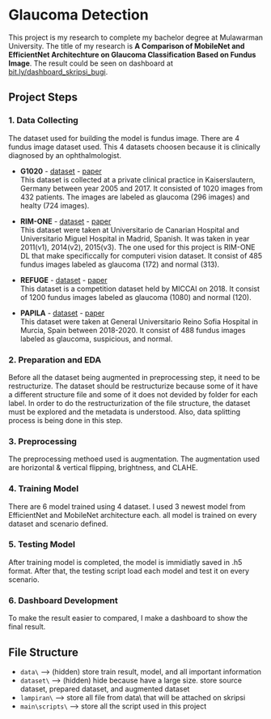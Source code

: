 # Glaucoma Detection
This project is my research to complete my bachelor degree at Mulawarman University. The title of my research is **A Comparison of MobileNet and EfficientNet Architechture on Glaucoma Classification Based on Fundus Image**. The result  could be seen on dashboard at <a href="https://bit.ly/dashboard_skripsi_bugi">bit.ly/dashboard_skripsi_bugi</a>.

## Project Steps
### 1. Data Collecting
The dataset used for building the model is fundus image. There are 4 fundus image dataset used. This 4 datasets choosen because it is clinically diagnosed by an ophthalmologist.
- **G1020** - <a href="https://www.kaggle.com/datasets/arnavjain1/glaucoma-datasets?resource=download-directory&select=G1020">dataset</a> - <a href="https://arxiv.org/abs/2006.09158">paper</a><br>
    This dataset is collected at a private clinical practice in Kaiserslautern, Germany between year 2005 and 2017. It consisted of 1020 images from 432 patients. The images are labeled as glaucoma (296 images) and healty (724 images).

- **RIM-ONE** - <a href="https://github.com/miag-ull/rim-one-dl">dataset</a> - <a href="https://www.researchgate.net/publication/345850772_RIM-ONE_DL_A_Unified_Retinal_Image_Database_for_Assessing_Glaucoma_Using_Deep_Learning">paper</a><br>
    This dataset were taken at Universitario de Canarian Hospital and Universitario Miguel Hospital in Madrid, Spanish. It was taken in year 2011(v1), 2014(v2), 2015(v3). The one used for this project is RIM-ONE DL that make specificcally for computeri vision dataset. It consist of 485  fundus images labeled as glaucoma (172) and normal (313).

- **REFUGE** - <a href="https://www.kaggle.com/datasets/arnavjain1/glaucoma-datasets?resource=download-directory&select=REFUGE">dataset</a> - <a href="https://ieee-dataport.org/documents/refuge-retinal-fundus-glaucoma-challenge">paper</a><br>
    This dataset is a competition dataset held by MICCAI on 2018. It consist of 1200 fundus images labeled as glaucoma (1080) and normal (120).

- **PAPILA** - <a href="https://figshare.com/articles/dataset/PAPILA/14798004/1">dataset</a> - <a href="https://www.nature.com/articles/s41597-022-01388-1">paper</a><br>
    This dataset were taken at General Universitario Reino Sofia Hospital in Murcia, Spain between 2018-2020. It consist of 488 fundus images labeled as glaucoma, suspicious, and normal.

### 2. Preparation and EDA
Before all the dataset being augmented in preprocessing step, it need to be restructurize. The dataset should be restructurize because some of it have a different structure file and some of it does not devided by folder for each label. In order to do the restructurization of the file structure, the dataset must be explored and the metadata is understood. Also, data splitting process is being done in this step.
### 3. Preprocessing
The preprocessing methoed used is augmentation. The augmentation used are horizontal & vertical flipping, brightness, and CLAHE.
### 4. Training Model
There are 6 model trained using 4 dataset. I used 3 newest model from EfficientNet and MobileNet architecture each. all model is trained on every dataset and scenario defined.
### 5. Testing Model
After training model is completed, the model is immidiatly saved in .h5 format. After that, the testing script load each model and test it on every scenario.
### 6. Dashboard Development
To make the result easier to compared, I make a dashboard to show the final result.

## File Structure
- `data\` --> (hidden) store train result, model, and all important information
- `dataset\` --> (hidden) hide because have a large size. store source dataset, prepared dataset, and augmented dataset
- `lampiran\` --> store all file from data\ that will be attached on skripsi
- `main\scripts\` --> store all the script used in this project